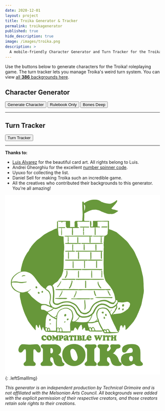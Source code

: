 ```yaml
---
date: 2020-12-01
layout: project
title: Troika Generator & Tracker
permalink: troikagenerator
published: true
hide_description: true
image: /images/troika.png
description: >
  A mobile-friendly Character Generator and Turn Tracker for the Troika! RPG.
---
```


Use the buttons below to generate characters for the Troika! roleplaying game. The turn tracker lets you manage Troika's weird turn system. You can view [all **386** backgrounds here](/assets/generator_resources/troika.json).

## Character Generator

<button class="troika-button" id="generateCharButton" onclick="tr_generate('chaos')">Generate Character</button>
<button class="troika-button troika-core" onclick="tr_generate('core')">Rulebook Only</button>
<button class="troika-button troika-academy" onclick="tr_generate('bones')">Bones Deep</button>

<div class="troikaCharCard" id="charCard" style="display:none;">
  <p id="saveCharacter" style="text-align:center;"></p>
  <div class="row">
    <div class="col-md-6 col-12">
      <h2 style="margin-top: 10px;" id="bgName">John the Monster</h2>
      <p id="bgSrc" style="font-style:italic"></p>
    </div>
    <div class="col-md-6 col-12">
      <div class="row" style="justify-content:space-evenly;">
        <div class="troika-stat">
          <h3 id="stam">18</h3>
          <h2>Stamina</h2>
        </div>
        <div class="troika-stat">
          <h3 id="luck">13</h3>
          <h2>Luck</h2>
        </div>
        <div class="troika-stat">
          <h3 id="skill">26</h3>
          <h2>Skill</h2>
        </div>
      </div>
    </div>
    <div class="col-12">
      <h3>Description</h3>
      <p id="descr"></p>
    </div>
    <div id="skills" class="col-md-6 col-12"></div>
    <div id="possessions" class="col-md-6 col-12"></div>
    <div id="special" class="col-12"></div>
  </div>
</div>


<hr>

## Turn Tracker

<div class="col tightSpacing buttonWrapper" style="align-items: initial;">
<button id="showTracker" class="troika-button" onclick="tr_showTracker()">Turn Tracker</button>
</div>

<div id="turnCard" style="display:none;">
  <div class="row">
    <div class="col-md-6 col-12">
      <div class="col tightSpacing buttonWrapper"><button id="nextTurnbtn" class="troika-button" onclick="tr_nextTurn()" style="display:none;">Next Turn</button></div>
      <div class="col tightSpacing buttonWrapper">
        <div id="troikacard">
          <div id="troikacardsides">
            <div id="troikacardfront">
            </div>
            <div id="troikacardback">
              <h3 id="backText">Back</h3>
            </div>
          </div>
        </div>
      </div>
    </div>
    <div class="col-md-6 col-12">
      <div id="spinners" style="text-align:center;">
        <h3 class="tightSpacing">Player Characters</h3>
        <button class="troika-smallbtn" onclick="addPlayer()">Add Player</button>
        <div class="row" id="playerNames"></div>
        <p><i>Clear names to remove them.</i></p>
        <h3 class="tightSpacing">Total Enemy Initiative</h3>
        <div class="number-input">
          <button onclick="this.parentNode.querySelector('input[type=number]').stepDown()"></button>
          <input class="quantity pcboxes" min="0" name="quantity" value="10" type="number" max="99" id="turnEnemy">
          <button onclick="this.parentNode.querySelector('input[type=number]').stepUp()" class="plus"></button>
        </div>
        <h3 class="tightSpacing">Henchlings</h3>
        <div class="number-input">
          <button onclick="this.parentNode.querySelector('input[type=number]').stepDown()"></button>
          <input class="quantity pcboxes" min="0" name="quantity" value="0" type="number" max="99" id="turnHench">
          <button onclick="this.parentNode.querySelector('input[type=number]').stepUp()" class="plus"></button>
        </div>
        <div class="col tightSpacing buttonWrapper"><button id="startRoundbtn" class="troika-button" onclick="tr_startRound()">Start Round</button></div>
      </div>
      <div class="row" id="turnInfo" style="display:none;">
        <div class="col-12 tightSpacing buttonWrapper"><button id="newRoundbtn" class="troika-button" onclick="tr_newRound()">New Round</button></div>
        <div class="col-md-6 col-12" id="tokenList" style="border-right: 1px solid black;">
        </div>
        <div class="col-md-6 col-12" id="turnList" style="margin:unset;overflow-y:scroll;height:200px;max-height:200px;"></div>
      </div>
    </div>
  </div>
</div>

<hr>

**Thanks to:**

 - [Luis Alvarez](https://www.luislikesdesign.com/) for the beautiful card art. All rights belong to Luis.
 - Andrei Gheorghiu for the excellent [number spinner code](https://stackoverflow.com/a/45396364/2611856).
 - Uyuxo for collecting the list.
 - Daniel Sell for making Troika such an incredible game.
 - All the creatives who contributed their backgrounds to this generator. You're all amazing!

![Troika-logo.png](/images/Troika-logo.png){: .leftSmallImg}

_This generator is an independent production by Technical Grimoire and is not affiliated with the Melsonian Arts Council. All backgrounds were added with the explicit permission of their respective creators, and those creators retain sole rights to their creations._

<script async src="/assets/js/seedrandom.min.js" language="javascript" type="text/javascript"></script>
<script async src="/assets/generator_resources/troika.js" charset="utf-8"></script>